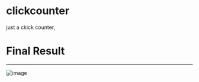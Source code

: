 # clickcounter
just a ckick counter, 

# Final Result
--------
![image](https://github.com/user-attachments/assets/a366ccaa-73d7-4b48-85a1-18cae0662880)
